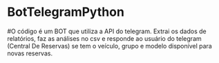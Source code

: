 # BotTelegramPython
#O código é um BOT que utiliza a API do telegram. Extrai os dados de relatórios, faz as análises no csv e responde ao usuário do telegram (Central De Reservas) se tem o veículo, grupo e modelo disponível para novas reservas.
